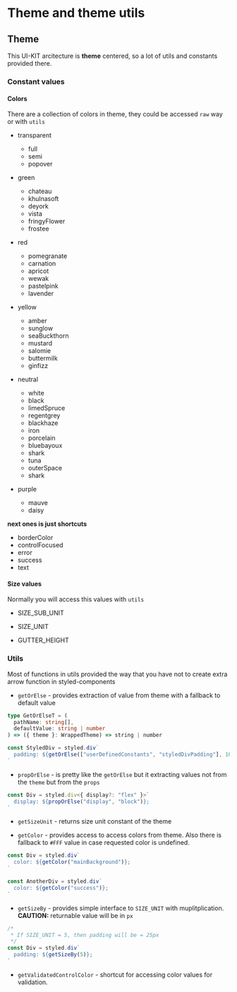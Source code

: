 # Theme and theme utils

## Theme

This UI-KIT arcitecture is **theme** centered, so a lot of utils and constants provided there.

### Constant values

#### Colors

There are a collection of colors in theme, they could be accessed `raw` way or with `utils`

- transparent

  - full
  - semi
  - popover

- green

  - chateau
  - khulnasoft
  - deyork
  - vista
  - fringyFlower
  - frostee

- red

  - pomegranate
  - carnation
  - apricot
  - wewak
  - pastelpink
  - lavender

- yellow

  - amber
  - sunglow
  - seaBuckthorn
  - mustard
  - salomie
  - buttermilk
  - ginfizz

- neutral

  - white
  - black
  - limedSpruce
  - regentgrey
  - blackhaze
  - iron
  - porcelain
  - bluebayoux
  - shark
  - tuna
  - outerSpace
  - shark

- purple
  - mauve
  - daisy

**next ones is just shortcuts**

- borderColor
- controlFocused
- error
- success
- text

#### Size values

Normally you will access this values with `utils`

- SIZE_SUB_UNIT

- SIZE_UNIT

- GUTTER_HEIGHT

### Utils

Most of functions in utils provided the way that you have not to create extra arrow function in styled-components

- `getOrElse` - provides extraction of value from theme with a fallback to default value

```typescript
type GetOrElseT = (
  pathName: string[],
  defaultValue: string | number
) => ({ theme }: WrappedTheme) => string | number

const StyledDiv = styled.div`
  padding: ${getOrElse(["userDefinedConstants", "styledDivPadding"], 10)}px;
`
```

- `propOrElse` - is pretty like the `getOrElse` but it extracting values not from the `theme` but from the `props`

```typescript
const Div = styled.div<{ display?: "flex" }>`
  display: ${propOrElse("display", "block")};
`
```

- `getSizeUnit` - returns size unit constant of the theme

- `getColor` - provides access to access colors from theme. Also there is fallback to `#FFF` value in case requested color is undefined.

```typescript
const Div = styled.div`
  color: ${getColor("mainBackground")};
`

const AnotherDiv = styled.div`
  color: ${getColor("success")};
`
```

- `getSizeBy` - provides simple interface to `SIZE_UNIT` with muplitplication. **CAUTION:** returnable value will be in `px`

```typescript
/*
 * If SIZE_UNIT = 5, then padding will be = 25px
 */
const Div = styled.div`
  padding: ${getSizeBy(5)};
`
```

- `getValidatedControlColor` - shortcut for accessing color values for validation.
